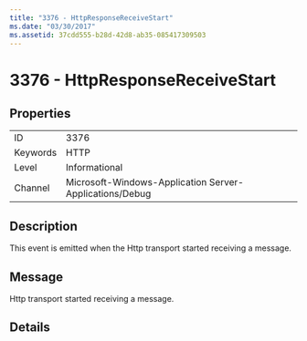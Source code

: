```yaml
---
title: "3376 - HttpResponseReceiveStart"
ms.date: "03/30/2017"
ms.assetid: 37cdd555-b28d-42d8-ab35-085417309503
---
```

# 3376 - HttpResponseReceiveStart
## Properties  


|||  
|-|-|  
|ID|3376|  
|Keywords|HTTP|  
|Level|Informational|  
|Channel|Microsoft-Windows-Application Server-Applications/Debug|  

## Description  
 This event is emitted when the Http transport started receiving a message.  

## Message  
 Http transport started receiving a message.  

## Details
